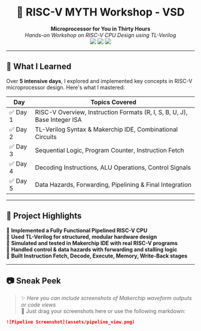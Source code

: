 <h1 align="center">🚀 RISC-V MYTH Workshop - VSD</h1>
<p align="center">
  <b>Microprocessor for You in Thirty Hours</b><br>
  <i>Hands-on Workshop on RISC-V CPU Design using TL-Verilog</i><br>
  <img src="https://img.shields.io/badge/Completed-100%25-brightgreen.svg" />
  <img src="https://img.shields.io/badge/Tool-MakerchipIDE-blueviolet.svg" />
  <img src="https://img.shields.io/badge/Language-TL--Verilog-blue.svg" />
</p>

---

## 🧠 What I Learned

Over **5 intensive days**, I explored and implemented key concepts in RISC-V microprocessor design. Here's what I mastered:

| Day | Topics Covered |
|-----|----------------|
| ✅ Day 1 | RISC-V Overview, Instruction Formats (R, I, S, B, U, J), Base Integer ISA |
| ✅ Day 2 | TL-Verilog Syntax & Makerchip IDE, Combinational Circuits |
| ✅ Day 3 | Sequential Logic, Program Counter, Instruction Fetch |
| ✅ Day 4 | Decoding Instructions, ALU Operations, Control Signals |
| ✅ Day 5 | Data Hazards, Forwarding, Pipelining & Final Integration |

---

## 🔧 Project Highlights

📌 **Implemented a Fully Functional Pipelined RISC-V CPU**  
📌 **Used TL-Verilog for structured, modular hardware design**  
📌 **Simulated and tested in Makerchip IDE with real RISC-V programs**  
📌 **Handled control & data hazards with forwarding and stalling logic**  
📌 **Built Instruction Fetch, Decode, Execute, Memory, Write-Back stages**

---

## 📷 Sneak Peek

> ✨ *Here you can include screenshots of Makerchip waveform outputs or code views*  
> 📸 Just drag your screenshots here or use the following markdown:
```markdown
![Pipeline Screenshot](assets/pipeline_view.png)
